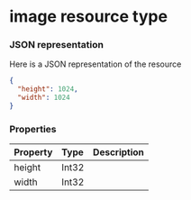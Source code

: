 # image resource type



### JSON representation

Here is a JSON representation of the resource

```json
{
  "height": 1024,
  "width": 1024
}

```
### Properties
| Property	   | Type	|Description|
|:---------------|:--------|:----------|
|height|Int32||
|width|Int32||

<!-- uuid: 77b16694-1734-483b-b826-30843d13b5d5
2015-10-09 15:58:17 UTC -->